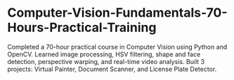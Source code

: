 # Computer-Vision-Fundamentals-70-Hours-Practical-Training
Completed a 70-hour practical course in Computer Vision using Python and OpenCV. Learned image processing, HSV filtering, shape and face detection, perspective warping, and real-time video analysis. Built 3 projects: Virtual Painter, Document Scanner, and License Plate Detector.
